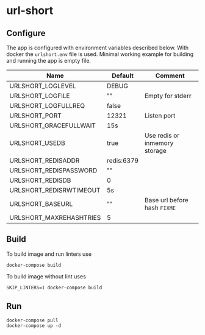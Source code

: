 # url-short

## Configure

The app is configured with environment variables described below. With docker the `urlshort.env` file is used. Minimal working example for building and running the app is empty file.  
  
| Name                    | Default    | Comment                       |
|-------------------------|------------|-------------------------------|
| URLSHORT_LOGLEVEL       | DEBUG      |                               |
| URLSHORT_LOGFILE        | ""         | Empty for stderr              |
| URLSHORT_LOGFULLREQ     | false      |                               |
| URLSHORT_PORT           | 12321      | Listen port                   |
| URLSHORT_GRACEFULLWAIT  | 15s        |                               |
| URLSHORT_USEDB          | true       | Use redis or inmemory storage |
| URLSHORT_REDISADDR      | redis:6379 |                               |
| URLSHORT_REDISPASSWORD  | ""         |                               |
| URLSHORT_REDISDB        | 0          |                               |
| URLSHORT_REDISRWTIMEOUT | 5s         |                               |
| URLSHORT_BASEURL        | ""         | Base url before hash `FIXME`  |
| URLSHORT_MAXREHASHTRIES | 5          |                               |



## Build

To build image and run linters use
```
docker-compose build
```

To build image without lint uses
```
SKIP_LINTERS=1 docker-compose build
```

## Run 

```
docker-compose pull
docker-compose up -d
```

